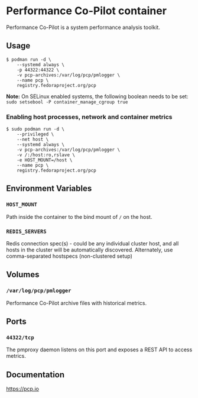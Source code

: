 # Performance Co-Pilot container

Performance Co-Pilot is a system performance analysis toolkit.

## Usage

```
$ podman run -d \
    --systemd always \
    -p 44322:44322 \
    -v pcp-archives:/var/log/pcp/pmlogger \
    --name pcp \
    registry.fedoraproject.org/pcp
```

**Note:** On SELinux enabled systems, the following boolean needs to be set: `sudo setsebool -P container_manage_cgroup true`

### Enabling host processes, network and container metrics

```
$ sudo podman run -d \
    --privileged \
    --net host \
    --systemd always \
    -v pcp-archives:/var/log/pcp/pmlogger \
    -v /:/host:ro,rslave \
    -e HOST_MOUNT=/host \
    --name pcp \
    registry.fedoraproject.org/pcp
```

## Environment Variables

### `HOST_MOUNT`

Path inside the container to the bind mount of `/` on the host.

### `REDIS_SERVERS`

Redis connection spec(s) - could be any individual cluster host, and all hosts in the cluster will be automatically discovered.
Alternately, use comma-separated hostspecs (non-clustered setup)

## Volumes

### `/var/log/pcp/pmlogger`

Performance Co-Pilot archive files with historical metrics.

## Ports

### `44322/tcp`

The pmproxy daemon listens on this port and exposes a REST API to access metrics.

## Documentation

https://pcp.io
